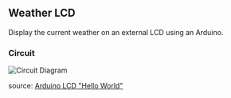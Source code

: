 Weather LCD
-----------

Display the current weather on an external LCD using an Arduino.

### Circuit

![Circuit Diagram](/circuit.png)

source: [Arduino LCD "Hello World"](https://www.arduino.cc/en/Tutorial/HelloWorld)


